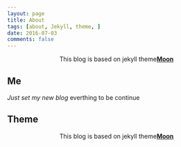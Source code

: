 ```yaml
---
layout: page
title: About
tags: [about, Jekyll, theme, ]
date: 2016-07-03
comments: false
---
```


<center>This blog is based on jekyll theme<a href="http://taylantatli.github.io/Moon"><b>Moon</b></a></center>

## Me
*Just set my new blog*
everthing to be continue


## Theme
<center>This blog is based on jekyll theme<a href="http://taylantatli.github.io/Moon"><b>Moon</b></a></center>
